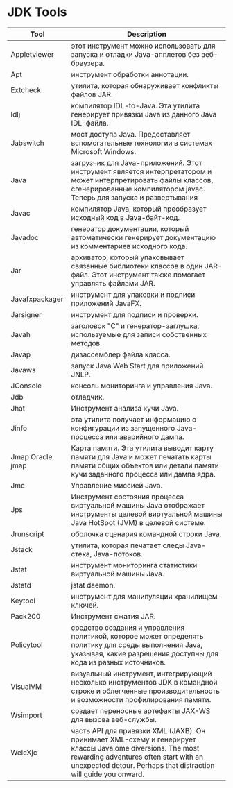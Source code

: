 # JDK Tools

| Tool | Description |
| ---- | ---- |
| Appletviewer | этот инструмент можно использовать для запуска и отладки Java-апплетов без веб-браузера. |
|Apt | инструмент обработки аннотации.|
|Extcheck | утилита, которая обнаруживает конфликты файлов JAR.|
|Idlj | компилятор IDL-to-Java. Эта утилита генерирует привязки Java из данного Java IDL-файла.|
|Jabswitch | мост доступа Java. Предоставляет вспомогательные технологии в системах Microsoft Windows.|
|Java | загрузчик для Java-приложений. Этот инструмент является интерпретатором и может интерпретировать файлы классов, сгенерированные компилятором javac. Теперь для запуска и развертывания |
|Javac | компилятор Java, который преобразует исходный код в Java-байт-код.|
|Javadoc | генератор документации, который автоматически генерирует документацию из комментариев исходного кода.|
|Jar | архиватор, который упаковывает связанные библиотеки классов в один JAR-файл. Этот инструмент также помогает управлять файлами JAR.|
|Javafxpackager | инструмент для упаковки и подписи приложений JavaFX.|
|Jarsigner | инструмент для подписи и проверки.|
|Javah | заголовок "C" и генератор-заглушка, используемые для записи собственных методов.|
|Javap | дизассемблер файла класса.|
|Javaws | запуск Java Web Start для приложений JNLP.|
|JConsole | консоль мониторинга и управления Java.|
|Jdb | отладчик.|
|Jhat | Инструмент анализа кучи Java.|
|Jinfo | эта утилита получает информацию о конфигурации из запущенного Java-процесса или аварийного дампа.|
|Jmap Oracle jmap | Карта памяти. Эта утилита выводит карту памяти для Java и может печатать карты памяти общих объектов или детали памяти кучи заданного процесса или дампа ядра.|
|Jmc | Управление миссией Java.|
|Jps | Инструмент состояния процесса виртуальной машины Java отображает инструменты целевой виртуальной машины Java HotSpot (JVM) в целевой системе.|
|Jrunscript | оболочка сценария командной строки Java.|
|Jstack | утилита, которая печатает следы Java-стека, Java-потоков.|
|Jstat | инструмент мониторинга статистики виртуальной машины Java.|
|Jstatd | jstat daemon.|
|Keytool | инструмент для манипуляции хранилищем ключей.|
|Pack200 | Инструмент сжатия JAR.|
|Policytool | средство создания и управления политикой, которое может определять политику для среды выполнения Java, указывая, какие разрешения доступны для кода из разных источников.|
|VisualVM | визуальный инструмент, интегрирующий несколько инструментов JDK в командной строке и облегченные производительность и возможности профилирования памяти. |
|Wsimport | создает переносные артефакты JAX-WS для вызова веб-службы.|
|WelcXjc | часть API для привязки XML (JAXB). Он принимает XML-схему и генерирует классы Java.ome diversions. The most rewarding adventures often start with an unexpected detour. Perhaps that distraction will guide you onward. |